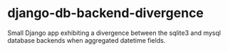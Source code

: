 django-db-backend-divergence
============================

Small Django app exhibiting a divergence between the sqlite3 and mysql database backends when aggregated datetime fields.
